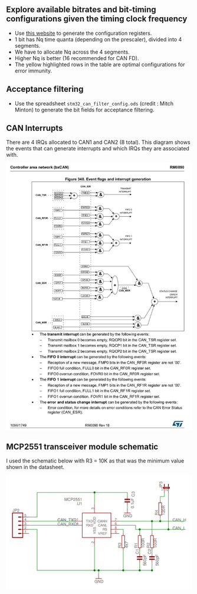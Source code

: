 
## Explore available bitrates and bit-timing configurations given the timing clock frequency

*  Use [this website](bittiming.can-wiki.info) to generate the configuration registers. 
 * 1 bit has Nq time quanta (depending on the prescaler), divided into 4 segments.
 * We have to allocate Nq across the 4 segments.
 * Higher Nq is better (16 recommended for CAN FD).
 * The yellow highlighted rows in the table are optimal configurations for error immunity.

## Acceptance filtering

* Use the spreadsheet `stm32_can_filter_config.ods` (credit : Mitch Minton) to generate the bit fields for acceptance filtering.


## CAN Interrupts

There are 4 IRQs allocated to CAN1 and CAN2 (8 total). This diagram shows the events that
can generate interrupts and which IRQs they are associated with.

<img src="bxcan_eventflags_interrupts.jpg"/>

## MCP2551 transceiver module schematic

I used the schematic below with R3 = 10K as that was the minimum value shown in the datasheet.

<img src="mcp2551-skpang-can-module.png">
